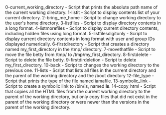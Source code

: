 0-current_working_directory - Script that prints the absolute path name of the current working directory.
1-listit - Script to display contents list of your current directory.
2-bring_me_home - Script to change working directory to the user's home directory.
3-listfiles - Script to display directory contents in a long format.
4-listmorefiles - Script to display current directory contents, including hidden files using long format.
5-listfilesdigitonly - Script to display current directory contents in long format with user and group IDs displayed numerically.
6-firstdirectory - Script that creates a directory named my_first_directory in the /tmp/ directory.
7-movethatfile - Script to move the file betty from /tmp/ to /tmp/my_first_directory.
8-firstdelete - Script to delete the file betty.
9-firstdirdeletion - Script to delete my_first_directory.
10-back - Script to changes the working directory to the previous one.
11-lists - Script that lists all files in the current directory and the parent of the working directory and the /boot directory
12-file_type - Script that prints the type of the file named iamafile.
13-symbolic_link - Script to create a symbolic link to /bin/ls, named __ls__.
14-copy_html - Script that copies all the HTML files from the current working directory to the parent of the working directory, but only copy files that did not exist in the parent of the working directory or were newer than the versions in the parent of the working directory.
